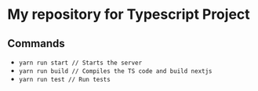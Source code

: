 # My repository for Typescript Project

## Commands
- ```yarn run start // Starts the server```
- ```yarn run build // Compiles the TS code and build nextjs```
- ```yarn run test // Run tests```